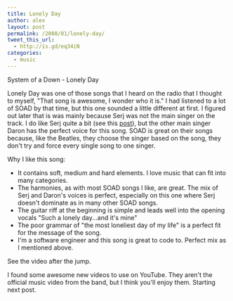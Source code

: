 ```yaml
---
title: Lonely Day
author: alex
layout: post
permalink: /2008/01/lonely-day/
tweet_this_url:
  - http://is.gd/eq34iN
categories:
  - music
---
```

System of a Down - Lonely Day

Lonely Day was one of those songs that I heard on the radio that I thought to myself, "That song is awesome, I wonder who it is." I had listened to a lot of SOAD by that time, but this one sounded a little different at first. I figured out later that is was mainly because Serj was not the main singer on the track. I do like Serj quite a bit (see this [post][1]), but the other main singer Daron has the perfect voice for this song. SOAD is great on their songs because, like the Beatles, they choose the singer based on the song, they don't try and force every single song to one singer.

Why I like this song:

  * It contains soft, medium and hard elements. I love music that can fit into many categories.
  * The harmonies, as with most SOAD songs I like, are great. The mix of Serj and Daron's voices is perfect, especially on this one where Serj doesn't dominate as in many other SOAD songs.
  * The guitar riff at the beginning is simple and leads well into the opening vocals "Such a lonely day...and it's mine"
  * The poor grammar of "the most loneliest day of my life" is a perfect fit for the message of the song.
  * I'm a software engineer and this song is great to code to. Perfect mix as I mentioned above.

See the video after the jump.

I found some awesome new videos to use on YouTube. They aren't the official music video from the band, but I think you'll enjoy them. Starting next post.

<object width="425" height="355"><param name="movie" value="http://www.youtube.com/v/XYKPyjH2sVQ&rel=1"></param><param name="wmode" value="transparent"></param><embed src="http://www.youtube.com/v/XYKPyjH2sVQ&rel=1" type="application/x-shockwave-flash" wmode="transparent" width="425" height="355"></embed></object>



 [1]: http://slide-o-blog.blogspot.com/2008/01/empty-walls.html
